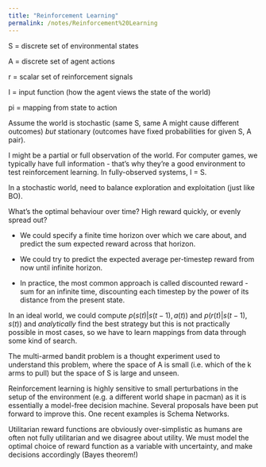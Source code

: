 ```yaml
---
title: "Reinforcement Learning"
permalink: /notes/Reinforcement%20Learning
---
```


S = discrete set of environmental states

A = discrete set of agent actions

r = scalar set of reinforcement signals

I = input function (how the agent views the state of the world)

pi = mapping from state to action

Assume the world is stochastic (same S, same A might cause different outcomes) *but* stationary (outcomes have fixed probabilities for given S, A pair).

I might be a partial or full observation of the world. For computer games, we typically have full information - that’s why they’re a good environment to test reinforcement learning. In fully-observed systems, I = S.

In a stochastic world, need to balance exploration and exploitation (just like BO).

What’s the optimal behaviour over time? High reward quickly, or evenly spread out?

- We could specify a finite time horizon over which we care about, and predict the sum expected reward across that horizon.

- We could try to predict the expected average per-timestep reward from now until infinite horizon.

- In practice, the most common approach is called discounted reward - sum for an infinite time, discounting each timestep by the power of its distance from the present state.

In an ideal world, we could compute $p(s(t) \vert s(t-1), a(t))$ and $p(r(t)\vert s(t-1), s(t))$ and *analytically* find the best strategy but this is not practically possible in most cases, so we have to learn mappings from data through some kind of search.

The multi-armed bandit problem is a thought experiment used to understand this problem, where the space of A is small (i.e. which of the k arms to pull) but the space of S is large and unseen.

Reinforcement learning is highly sensitive to small perturbations in the setup of the environment (e.g. a different world shape in pacman) as it is essentially a model-free decision machine. Several proposals have been put forward to improve this. One recent examples is Schema Networks.

Utilitarian reward functions are obviously over-simplistic as humans are often not fully utilitarian and we disagree about utility. We must model the optimal choice of reward function as a variable with uncertainty, and make decisions accordingly (Bayes theorem!)